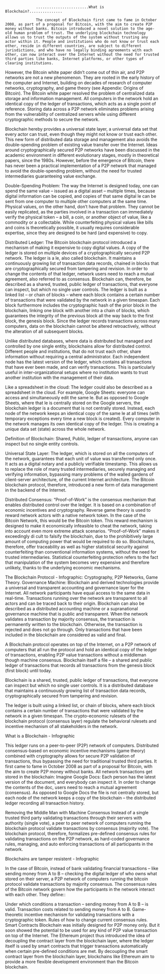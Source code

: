                   ........................What is Blockchain?...............
                  
                  The concept of Blockchain first came to fame in October 2008, as part of a proposal for Bitcoin, with the aim to create P2P money without banks. Bitcoin introduced a novel solution to the age-old human problem of trust. The underlying blockchain technology allows us to trust the outputs of the system without trusting any actor within it. People and institutions who do not know or trust each other, reside in different countries, are subject to different jurisdictions, and who have no legally binding agreements with each other, can now interact over the Internet without the need for trusted third parties like banks, Internet platforms, or other types of clearing institutions.

However, the Bitcoin white paper didn’t come out of thin air, and P2P networks are not a new phenomenon. They are rooted in the early history of the computer and Internet, building on decades of research of computer networks, cryptography, and game theory (see Appendix: Origins of Bitcoin). The Bitcoin white paper resolved the problem of centralized data storage and information management. All computers in the network hold an identical copy of the ledger of transactions, which acts as a single point of reference. Storing data across a P2P network eliminates problems arising from the vulnerability of centralized servers while using different cryptographic methods to secure the network.

Blockchain hereby provides a universal state layer, a universal data set that every actor can trust, even though they might not know or trust each other. This new form of distributed data storage and management also avoids the double-spending problem of existing value transfer over the Internet. Ideas around cryptographically secured P2P networks have been discussed in the academic environment in different evolutionary stages, mostly in theoretical papers, since the 1980s. However, before the emergence of Bitcoin, there has never been a practical implementation of a P2P network that managed to avoid the double-spending problem, without the need for trusted intermediaries guaranteeing value exchange.

Double-Spending Problem: The way the Internet is designed today, one can spend the same value – issued as a digital asset – multiple times, because digital information can be copied, and copies of that same digital le can be sent from one computer to multiple other computers at the same time. Physical values, on the other hand, don’t have that problem. They cannot be easily replicated, as the parties involved in a transaction can immediately verify the physical token – a bill, a coin, or another object of value, like a commodity or a collectable. While counterfeiting physical values like bills and coins is theoretically possible, it usually requires considerable expertise, since they are designed to be hard (and expensive) to copy.

Distributed Ledger: The Bitcoin blockchain protocol introduced a mechanism of making it expensive to copy digital values. A copy of the ledger is stored on multiple devices of a cryptographically secured P2P network. The ledger is a le, also called blockchain. It maintains a continuously growing list of transaction data records, chained in blocks that are cryptographically secured from tampering and revision. In order to change the contents of that ledger, network users need to reach a mutual agreement, also referred to as consensus. Blockchain can, therefore, be described as a shared, trusted, public ledger of transactions, that everyone can inspect, but which no single user controls. The ledger is built as a linked list – or chain of blocks – where each block contains a certain number of transactions that were validated by the network in a given timespan. Each block furthermore includes the cryptographic hash of the prior block in the blockchain, linking one block with another into a chain of blocks, which guarantees the integrity of the previous block all the way back to the first block, the genesis block. Since the ledger records transactions across many computers, data on the blockchain cannot be altered retroactively, without the alteration of all subsequent blocks.

Unlike distributed databases, where data is distributed but managed and controlled by one single entity, blockchains allow for distributed control. Different people and institutions, that do not trust each other, share information without requiring a central administrator. Each independent node has the latest version of the ledger, which contains all transactions that have ever been made, and can verify transactions. This is particularly useful in inter-organizational setups where no institution wants to trust another institution with the management of their data.

Like a spreadsheet in the cloud: The ledger could also be described as a spreadsheet in the cloud. For example, Google Sheets: everyone can access and simultaneously edit the same le. But as opposed to Google Sheets, where that le is centrally stored on the Google servers, the blockchain ledger is a document that is not centrally stored. Instead, each node of the network keeps an identical copy of the same le at all times (with temporary exceptions every time a new block is created). Every computer in the network manages its own identical copy of the ledger. This is creating a unique data set (state) across the whole network.

Definition of Blockchain: Shared, Public, ledger of transactions, anyone can inspect but no single entity controls.

Universal State Layer: The ledger, which is stored on all the computers of the network, guarantees that each unit of value was transferred only once. It acts as a digital notary and a publicly verifiable timestamp. This allows us to replace the role of many trusted intermediaries, securely managing and verifying information, bypassing many problems of the walled gardens of client-server architecture, of the current Internet architecture. The Bitcoin blockchain protocol, therefore, introduced a new form of data management in the backend of the Internet.

Distributed Consensus: “Proof-of-Work” is the consensus mechanism that enables distributed control over the ledger. It is based on a combination of economic incentives and cryptography. Reverse game theory is used to reward network actors with a native network token. In the case of the Bitcoin Network, this would be the Bitcoin token. This reward mechanism is designed to make it economically infeasible to cheat the network, taking into account even more extreme attack scenarios. “Proof-of-Work” makes it exceedingly di cult to falsify the blockchain, due to the prohibitively large amount of computing power that would be required to do so. Blockchains, therefore, offer traceability as well as higher statistical security against counterfeiting than conventional information systems, without the need for trusted intermediaries. Statistical counterfeiting protection refers to the fact that manipulation of the system becomes very expensive and therefore unlikely, thanks to the underlying economic mechanisms.

The Blockchain Protocol - Infographic: Cryptography, P2P Networks, Game Theory.
Governance Machine: Blockchain and derived technologies provide a universal and transparent accounting and governance layer for the Internet. All network participants have equal access to the same data in real-time. Transactions running over the network are transparent to all actors and can be traced back to their origin. Blockchain can also be described as a distributed accounting machine or a supranational governance machine that is public and transparent. When the network validates a transaction by majority consensus, the transaction is permanently written to the blockchain. Otherwise, the transaction is rejected and does not go through. Only transactions that have been included in the blockchain are considered as valid and final.

A Blockchain protocol operates on top of the Internet, on a P2P network of computers that all run the protocol and hold an identical copy of the ledger of transactions, enabling P2P value transactions without a middleman though machine consensus. Blockchain itself a file – a shared and public ledger of transactions that records all transactions from the genesis block (first block) until today.

Blockchain is a shared, trusted, public ledger of transactions, that everyone can inspect but which no single user controls. It is a distributed database that maintains a continuously growing list of transaction data records, cryptographically secured from tampering and revision.

The ledger is built using a linked list, or chain of blocks, where each block contains a certain number of transactions that were validated by the network in a given timespan. The crypto-economic rulesets of the blockchain protocol (consensus layer) regulate the behavioral rulesets and incentive mechanism of all stakeholders in the network.

What is a Blockchain - Infographic

This ledger runs on a peer-to-peer (P2P) network of computers. Distributed consensus-based on economic incentive mechanisms (game theory) combined with cryptography allows for secure P2P validation of transactions, thus bypassing the need for traditional trusted third parties. It first came to fame in October 2008 as part of a proposal for Bitcoin, with the aim to create P2P money without banks. All network transactions get stored in the blockchain: Imagine Google Docs: Each person has the latest version of the document, and everybody can inspect it. In order to change the contents of the doc, users need to reach a mutual agreement (consensus). As opposed to Google Docs the file is not centrally stored, but each node of the network keeps a copy of the blockchain – the distributed ledger recording all transaction history.

Removing the Middle Man with Machine Consensus
Instead of a single trusted third party validating transactions through their servers with authority (single vote), a peer to peer network of computers running the blockchain protocol validate transactions by consensus (majority vote). The blockchain protocol, therefore, formalizes pre-defined consensus rules for validating transactions on the P2P network, as hard-coded governance rules, managing, and auto enforcing transactions of all participants in the network.

Blockchains are tamper resistent - Infographic

In the case of Bitcoin, instead of bank validating financial transactions – like sending money from A to B – checking the digital ledger of who owns what stored on their server, a P2P network of computers running the bitcoin protocol validate transactions by majority consensus. The consensus rules of the Bitcoin network govern how the participants in the network interact with each other. They define::

Under which conditions a transaction – sending money from A to B – is valid.
Transaction costs related to sending money from A to B.
Game-theoretic incentive mechanism for validating transactions with a cryptographic token.
Rules of how to change current consensus rules.
Smart Contracts
Blockchain was initially designed for P2P money only. But it soon showed the potential to be used for any kind of P2P value transaction on top of the Internet. The Ethereum project thus introduced the idea of decoupling the contract layer from the blockchain layer, where the ledger itself is used by smart contracts that trigger transactions automatically when certain pre-defined conditions are met. By decoupling the smart contract layer from the blockchain layer, blockchains like Ethereum aim to provide a more flexible development environment than the Bitcoin blockchain.

